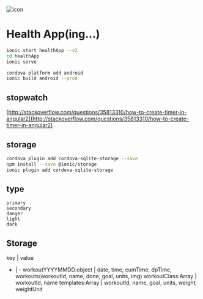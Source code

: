 ![icon](https://github.com/ddulhddul/HealthApp-byIonic2/blob/master/icon.png?raw=true)

# Health App(ing...)
```bash
ionic start healthApp --v2
cd healthApp
ionic serve

cordova platform add android
ionic build android --prod
```

## stopwatch
[http://stackoverflow.com/questions/35813310/how-to-create-timer-in-angular2](http://stackoverflow.com/questions/35813310/how-to-create-timer-in-angular2)

## storage
```bash
cordova plugin add cordova-sqlite-storage --save
npm install --save @ionic/storage
ionic plugin add cordova-sqlite-storage
```

## type
    primary
    secondary
    danger
    light
    dark

## Storage
key | value
- | -
workoutYYYYMMDD:object | date, time, cumTime, dpTime, workouts(workoutId, name, done, goal, units, img)
workoutClass:Array | workoutId, name
templates:Array | workoutId, name, goal, units, weight, weightUnit
